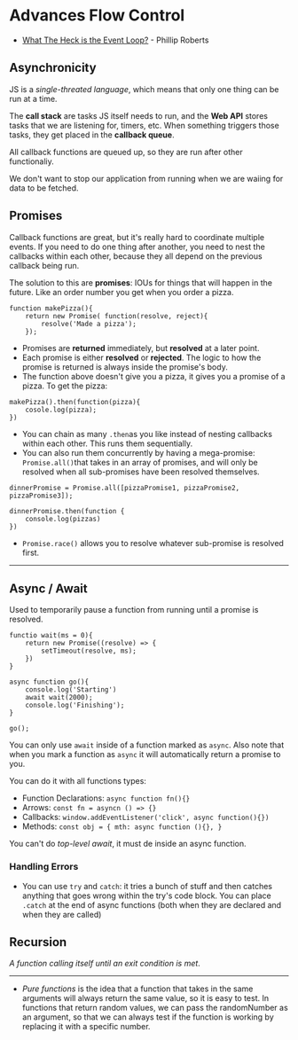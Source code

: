 # Advances Flow Control

- [What The Heck is the Event Loop?](https://www.youtube.com/watch?v=8aGhZQkoFbQ) - Phillip Roberts


## Asynchronicity
JS is a *single-threated language*, which means that only one thing can be run at a time. 

The **call stack** are tasks JS itself needs to run, and the **Web API** stores tasks that we are listening for, timers, etc. When something triggers those tasks, they get placed in the **callback queue**.

All callback functions are queued up, so they are run after other functionaliy. 

We don't want to stop our application from running when we are waiing for data to be fetched. 

## Promises
Callback functions are great, but it's really hard to coordinate multiple events. If you need to do one thing after another, you need to nest the callbacks within each other, because they all depend on the previous callback being run.

The solution to this are **promises**: IOUs for things that will happen in the future. Like an order number you get when you order a pizza.

```
function makePizza(){
    return new Promise( function(resolve, reject){
        resolve('Made a pizza');
    });
```

- Promises are **returned** immediately, but **resolved** at a later point.
- Each promise is either **resolved** or **rejected**. The logic to how the promise is returned is always inside the promise's body.
- The function above doesn't give you a pizza, it gives you a promise of a pizza. To get the pizza:

```
makePizza().then(function(pizza){
    cosole.log(pizza);
})
```

- You can chain as many `.then`as you like instead of nesting callbacks within each other. This runs them sequentially.
- You can also run them concurrently by having a mega-promise: `Promise.all()`that takes in an array of promises, and will only be resolved when all sub-promises have been resolved themselves.

```
dinnerPromise = Promise.all([pizzaPromise1, pizzaPromise2, pizzaPromise3]);

dinnerPromise.then(function {
    console.log(pizzas)
})
```
- `Promise.race()` allows you to resolve whatever sub-promise is resolved first. 
---

## Async / Await

Used to temporarily pause a function from running until a promise is resolved.

```
functio wait(ms = 0){
    return new Promise((resolve) => {
        setTimeout(resolve, ms);
    })
}

async function go(){
    console.log('Starting')
    await wait(2000);
    console.log('Finishing');
}

go();
```

You can only use `await` inside of a function marked as `async`. Also note that when you mark a function as `async` it will automatically return a promise to you. 

You can do it with all functions types:
- Function Declarations: `async function fn(){}`
- Arrows: `const fn = asyncn () => {}`
- Callbacks: `window.addEventListener('click', async function(){})`
- Methods: `const obj = { mth: async function (){}, }`

You can't do *top-level await*, it must de inside an async function. 

### Handling Errors

- You can use `try` and `catch`: it tries a bunch of stuff and then catches anything that goes wrong within the try's code block. You can place `.catch` at the end of async functions (both when they are declared and when they are called)

## Recursion
*A function calling itself until an exit condition is met*.

---

- *Pure functions* is the idea that a function that takes in the same arguments will always return the same value, so it is easy to test. In functions that return random values, we can pass the randomNumber as an argument, so that we can always test if the function is working by replacing it with a specific number. 

